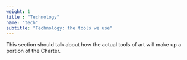 ```yaml
---
weight: 1
title : "Technology"
name: "tech"
subtitle: "Technology: the tools we use"
---
```

This section should talk about how the actual tools of art will make up a portion of the Charter.
